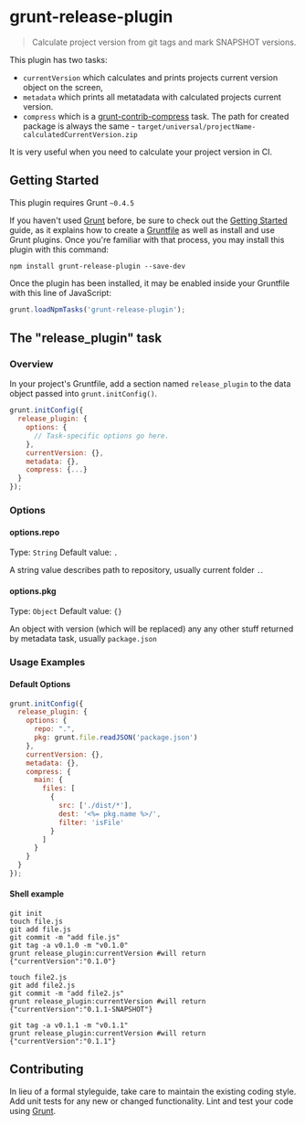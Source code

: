 # grunt-release-plugin

> Calculate project version from git tags and mark SNAPSHOT versions.

This plugin has two tasks: 
* `currentVersion` which calculates and prints projects current version object on the screen,
* `metadata` which prints all metatadata with calculated projects current version.
* `compress` which is a [grunt-contrib-compress](https://github.com/gruntjs/grunt-contrib-compress) task. The path for created package is always the same - `target/universal/projectName-calculatedCurrentVersion.zip`

It is very useful when you need to calculate your project version in CI.

## Getting Started
This plugin requires Grunt `~0.4.5`

If you haven't used [Grunt](http://gruntjs.com/) before, be sure to check out the [Getting Started](http://gruntjs.com/getting-started) guide, as it explains how to create a [Gruntfile](http://gruntjs.com/sample-gruntfile) as well as install and use Grunt plugins. Once you're familiar with that process, you may install this plugin with this command:

```shell
npm install grunt-release-plugin --save-dev
```

Once the plugin has been installed, it may be enabled inside your Gruntfile with this line of JavaScript:

```js
grunt.loadNpmTasks('grunt-release-plugin');
```

## The "release_plugin" task

### Overview
In your project's Gruntfile, add a section named `release_plugin` to the data object passed into `grunt.initConfig()`.

```js
grunt.initConfig({
  release_plugin: {
    options: {
      // Task-specific options go here.
    },
    currentVersion: {},
    metadata: {},
    compress: {...}
  }
});
```

### Options

#### options.repo
Type: `String`
Default value: `.`

A string value describes path to repository, usually current folder `.`.

#### options.pkg
Type: `Object`
Default value: `{}`

An object with version (which will be replaced) any any other stuff returned by metadata task, usually `package.json`

### Usage Examples

#### Default Options
```js
grunt.initConfig({
  release_plugin: {
    options: {
      repo: ".",
      pkg: grunt.file.readJSON('package.json')
    },
    currentVersion: {},
    metadata: {},
    compress: {
      main: {
        files: [
          {
            src: ['./dist/*'],
            dest: '<%= pkg.name %>/',
            filter: 'isFile'
          }
        ]
      }
    }
  }
});
```

#### Shell example

```shell
git init
touch file.js
git add file.js
git commit -m "add file.js"
git tag -a v0.1.0 -m "v0.1.0"
grunt release_plugin:currentVersion #will return {"currentVersion":"0.1.0"}

touch file2.js
git add file2.js
git commit -m "add file2.js"
grunt release_plugin:currentVersion #will return {"currentVersion":"0.1.1-SNAPSHOT"}

git tag -a v0.1.1 -m "v0.1.1"
grunt release_plugin:currentVersion #will return {"currentVersion":"0.1.1"}
```

## Contributing
In lieu of a formal styleguide, take care to maintain the existing coding style. Add unit tests for any new or changed functionality. Lint and test your code using [Grunt](http://gruntjs.com/).
